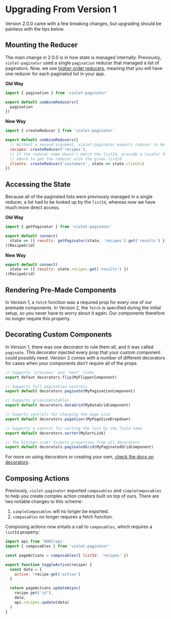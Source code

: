 # Upgrading From Version 1

Version 2.0.0 came with a few breaking changes, but upgrading should be painless with the tips below.

## Mounting the Reducer

The main change in 2.0.0 is in how state is managed internally. Previously, `violet-paginator` used a single `pagination` reducer that managed
a list of paginators. Now, we use
[higher order reducers](http://redux.js.org/docs/recipes/reducers/ReusingReducerLogic.html#customizing-behavior-with-higher-order-reducers),
meaning that you will have one reducer for each paginated list in your app.

**Old Way**

```javascript
import { pagination } from 'violet-paginator'

export default combineReducers({
  pagination
})
```

**New Way**

```javascript
import { createReducer } from 'violet-paginator'

export default combineReducers({
  // Without a second argument, violet-paginator expects reducer to be mounted at state.recipes
  recipes: createReducer('recipes'),
  // If the reducer name doesn't match the listId, provide a locator function that tells violet-paginator
  // where to get the reducer with the given listId
  clients: createReducer('customers', state => state.clients)
})
```
## Accessing the State

Because all of the paginated lists were previously managed in a single reducer, a list had to be looked up by the `listId`, whereas
now we have much more direct access.

**Old Way**

```javascript
import { getPaginator } from 'violet-paginator'

export default connect(
  state => ({ results: getPaginator(state, 'recipes').get('results') })
)(RecipeGrid)
```

**New Way**

```javascript
export default connect(
  state => ({ results: state.recipes.get('results') })
)(RecipeGrid)
```

## Rendering Pre-Made Components

In Version 1, a `fetch` function was a required prop for every one of our premade components. In Version 2, the `fetch` is specified
during the initial setup, so you never have to worry about it again. Our components therefore no longer require this property.

## Decorating Custom Components

In Version 1, there was one decorator to rule them all, and it was called `paginate`. This decorator injected every prop that your custom
component could possibly need. Version 2 comes with a number of different decorators for cases when your components don't require all of the props.

```javascript
// Supports 'previous' and 'next' links
export defaut decorators.flip(MyFlipperComponent)

// Supports full pagination controls
export default decorators.paginate(MyPaginationComponent)

// Supports grids/datatables
export default decorators.dataGrid(MyDataGridComponent)

// Supprts controls for changing the page size
export default decorators.pageSizer(MyPageSizeDropdown)

// Supports a control for sorting the list by the field name
export default decorators.sorter(MySortLink)

// The kitchen sink! Injects properties from all decorators
export default decorators.paginatedGrid(MyPaginatedGridComponent)
```

For more on using decorators or creating your own, [check the docs on decorators](the_paginationwrapper.md).

## Composing Actions

Previously, `violet-paginator` exported `composables` and `simpleComposables` to help you create complex action creators
built on top of ours. There are two notable changes to this scheme:

1. `simpleComposables` will no longer be exported.
2. `composables` no longer requires a fetch function.

Composing actions now entails a call to `composables`, which requires a `listId` property: 

```javascript
import api from 'ROOT/api'
import { composables } from 'violet-paginator'

const pageActions = composables({ listId: 'recipes' })

export function toggleActive(recipe) {
  const data = {
    active: !recipe.get('active')
  }

  return pageActions.updateAsync(
    recipe.get('id'),
    data,
    api.recipes.update(data)
  )
}
```

